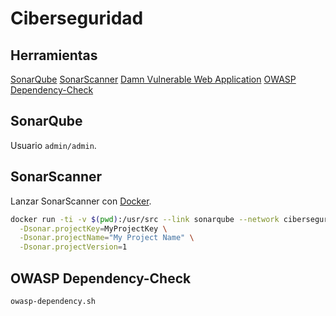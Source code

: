 # Ciberseguridad

## Herramientas

[SonarQube](https://docs.sonarqube.org/latest/setup/get-started-2-minutes/)
[SonarScanner](https://docs.sonarqube.org/latest/analysis/scan/sonarscanner/)
[Damn Vulnerable Web Application](http://www.dvwa.co.uk)
[OWASP Dependency-Check](https://owasp.org/www-project-dependency-check/)

## SonarQube

Usuario `admin/admin`.

## SonarScanner

Lanzar SonarScanner con [Docker](https://github.com/newtmitch/docker-sonar-scanner).

```bash
docker run -ti -v $(pwd):/usr/src --link sonarqube --network ciberseguridad_sonarnet newtmitch/sonar-scanner:alpine \
  -Dsonar.projectKey=MyProjectKey \
  -Dsonar.projectName="My Project Name" \
  -Dsonar.projectVersion=1
```

## OWASP Dependency-Check

```bash
owasp-dependency.sh
```
